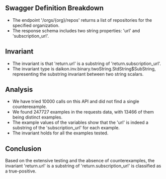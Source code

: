 ## Swagger Definition Breakdown
- The endpoint '/orgs/{org}/repos' returns a list of repositories for the specified organization.
- The response schema includes two string properties: 'url' and 'subscription_url'.

## Invariant
- The invariant is that 'return.url' is a substring of 'return.subscription_url'.
- The invariant type is daikon.inv.binary.twoString.StdString$SubString, representing the substring invariant between two string scalars.

## Analysis
- We have tried 10000 calls on this API and did not find a single counterexample.
- We found 247727 examples in the requests data, with 13466 of them being distinct examples.
- The example values of the variables show that the 'url' is indeed a substring of the 'subscription_url' for each example.
- The invariant holds for all the examples tested.

## Conclusion
Based on the extensive testing and the absence of counterexamples, the invariant 'return.url' is a substring of 'return.subscription_url' is classified as a true-positive.

